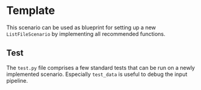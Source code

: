# Template

This scenario can be used as blueprint for setting up a new `ListFileScenario` by implementing all recommended functions.

## Test

The `test.py` file comprises a few standard tests that can be run on a newly implemented scenario.
Especially `test_data` is useful to debug the input pipeline.